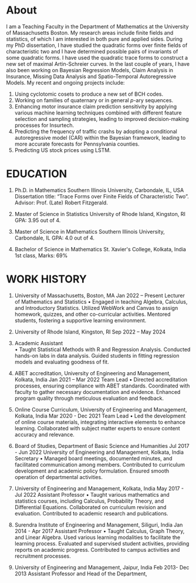 

# About
I am a Teaching Faculty  in the Department of Mathematics  at the University of Massachusetts Boston. My research areas include finite fields and statistics, of which I am interested in both pure and applied sides. During my PhD dissertation, I have studied the quadratic forms over finite fields of characteristic two and I have determined possible pairs of invariants of some quadratic forms. I have used the quadratic trace forms to construct a new set of maximal Artin-Schreier
curves. In the last couple of years, I have also been working on Bayesian Regression Models, Claim Analysis in Insurance, Missing Data Analysis and
Spatio-Temporal Autoregressive Models. My recent and ongoing projects include:

1. Using cyclotomic cosets to produce a new set of BCH codes.
2. Working on families of quaternary or in general $p$-ary sequences.
3. Enhancing motor insurance claim prediction sensitivity by applying various machine learning techniques combined with different feature selection and sampling strategies, leading to improved decision-making processes for Insurtech.
4. Predicting the frequency of  traffic crashs by adopting a conditional autoregressive model (CAR) within the Bayesian framework, leading to more accurate forecasts for Pennsylvania counties.
5. Predicting US stock prices using LSTM.

# EDUCATION

1. Ph.D. in Mathematics
Southern Illinois University, Carbondale, IL, USA
Dissertation title: “Trace Forms over Finite Fields of Characteristic Two”.
Advisor: Prof. (Late) Robert Fitzgerald.

2. Master of Science in Statistics
University of Rhode Island, Kingston, RI 
GPA: 3.95 out of 4.

3. Master of Science in Mathematics
Southern Illinois University, Carbondale, IL
GPA: 4.0 out of 4.

4. Bachelor of Science in Mathematics
St. Xavier's College, Kolkata, India
1st class, Marks: 69%

# WORK HISTORY
1. University of Massachusetts, Boston, MA                                                                                                                             Jan 2022 – Present
Lecturer of Mathematics and Statistics
•	Engaged in teaching Algebra, Calculus, and Introductory Statistics. Utilized WebWork and Canvas to assign homework, quizzes, and other co-curricular activities. Mentored students, fostering a supportive learning environment.

2. University of Rhode Island, Kingston, RI                                                                                                                           Sep 2022 – May 2024
3. Academic Assistant               
•	Taught Statistical Methods with R and Regression Analysis. Conducted hands-on labs in data analysis. Guided students in fitting regression models and evaluating goodness of fit.

4. ABET accreditation, University of Engineering and Management, Kolkata, India                                                             Jan 2021 – Mar 2022
Team Lead
•	Directed accreditation processes, ensuring compliance with ABET standards. Coordinated with faculty to gather necessary documentation and evidence. Enhanced program quality through meticulous evaluation and feedback.

5. Online Course Curriculum, University of Engineering and Management, Kolkata, India                                                       Mar 2020 - Dec 2021
Team Lead
•	Led the development of online course materials, integrating interactive elements to enhance learning. Collaborated with subject matter experts to ensure content accuracy and relevance.

6. Board of Studies, Department of Basic Science and Humanities                                                                             Jul 2017 - Jun 2022
University of Engineering and Management, Kolkata, India                                                                      
Secretary
•	Managed board meetings, documented minutes, and facilitated communication among members. Contributed to curriculum development and academic policy formulation. Ensured smooth operation of departmental activities.

7. University of Engineering and Management, Kolkata, India                                                                                 May 2017 - Jul 2022
Assistant Professor 
•	Taught various mathematics and statistics courses, including Calculus, Probability Theory, and Differential Equations. Collaborated on curriculum revision and evaluation. Contributed to academic research and publications.

8. Surendra Institute of Engineering and Management, Siliguri, India                                                                            Jan 2014 - Apr 2017
Assistant Professor
•	Taught Calculus, Graph Theory, and Linear Algebra. Used various learning modalities to facilitate the learning process. Evaluated and supervised student activities, providing reports on academic progress. Contributed to campus activities and recruitment processes.

9. University of Engineering and Management, Jaipur, India                                                                      Feb 2013- Dec 2013
   Assistant Professor and Head of the Department, 

   
